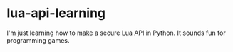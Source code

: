 # lua-api-learning

I'm just learning how to make a secure Lua API in Python. It sounds fun for programming games.

